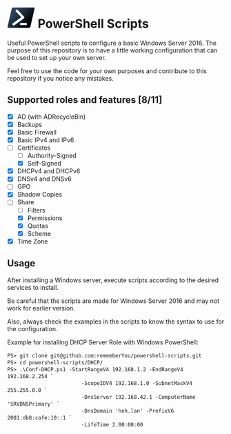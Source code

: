 # ![logo][] PowerShell Scripts

Useful PowerShell scripts to configure a basic Windows Server 2016. The purpose
of this repository is to have a little working configuration that can be used to
set up your own server.

Feel free to use the code for your own purposes and contribute to this repository if
you notice any mistakes.

[logo]: Assets/Powershell_black_64.png

## Supported roles and features [8/11]

- [x] AD (with ADRecycleBin)
- [x] Backups
- [x] Basic Firewall
- [x] Basic IPv4 and IPv6
- [ ] Certificates
    - [ ] Authority-Signed
    - [x] Self-Signed
- [x] DHCPv4 and DHCPv6
- [x] DNSv4 and DNSv6
- [ ] GPO
- [x] Shadow Copies
- [ ] Share
    - [ ] Filters
    - [x] Permissions
    - [x] Quotas
    - [x] Scheme
- [x] Time Zone

## Usage

After installing a Windows server, execute scripts according to the desired
services to install.

Be careful that the scripts are made for Windows Server 2016 and may not work
for earlier version.

Also, always check the examples in the scripts to know the syntax to use for the
configuration.

Example for installing DHCP Server Role with Windows PowerShell:

	PS> git clone git@github.com:rememberYou/powershell-scripts.git
	PS> cd powershell-scripts/DHCP/
	PS> .\Conf-DHCP.ps1 -StartRangeV4 192.168.1.2 -EndRangeV4 192.168.2.254 `
                            -ScopeIDV4 192.168.1.0 -SubnetMaskV4 255.255.0.0 `
                            -DnsServer 192.168.42.1 -ComputerName 'SRVDNSPrimary' `
                            -DnsDomain 'heh.lan' -PrefixV6 2001:db8:cafe:10::1 `
                            -LifeTime 2.00:00:00
